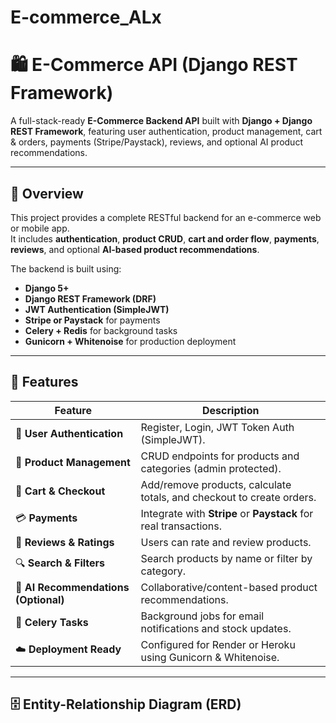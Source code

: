 # E-commerce_ALx

# 🛍️ E-Commerce API (Django REST Framework)

A full-stack-ready **E-Commerce Backend API** built with **Django + Django REST Framework**, featuring user authentication, product management, cart & orders, payments (Stripe/Paystack), reviews, and optional AI product recommendations.

---

## 🚀 Overview

This project provides a complete RESTful backend for an e-commerce web or mobile app.  
It includes **authentication**, **product CRUD**, **cart and order flow**, **payments**, **reviews**, and optional **AI-based product recommendations**.

The backend is built using:
- **Django 5+**
- **Django REST Framework (DRF)**
- **JWT Authentication (SimpleJWT)**
- **Stripe or Paystack** for payments
- **Celery + Redis** for background tasks
- **Gunicorn + Whitenoise** for production deployment

---

## 🧩 Features

| Feature | Description |
|----------|-------------|
| 👤 **User Authentication** | Register, Login, JWT Token Auth (SimpleJWT). |
| 🛒 **Product Management** | CRUD endpoints for products and categories (admin protected). |
| 🧺 **Cart & Checkout** | Add/remove products, calculate totals, and checkout to create orders. |
| 💳 **Payments** | Integrate with **Stripe** or **Paystack** for real transactions. |
| 📝 **Reviews & Ratings** | Users can rate and review products. |
| 🔍 **Search & Filters** | Search products by name or filter by category. |
| 🤖 **AI Recommendations (Optional)** | Collaborative/content-based product recommendations. |
| 📧 **Celery Tasks** | Background jobs for email notifications and stock updates. |
| ☁️ **Deployment Ready** | Configured for Render or Heroku using Gunicorn & Whitenoise. |

---

## 🗄️ Entity-Relationship Diagram (ERD)

